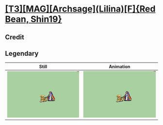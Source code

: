 # [\[T3\]\[MAG\]\[Archsage\]\(Lilina\)\[F\]{Red Bean, Shin19}](../)

## Credit


	
## Legendary

| Still | Animation |
| :---: | :-------: |
| ![Legendary still](./Legendary_000.png) | ![Legendary animation](./Legendary.gif) |
